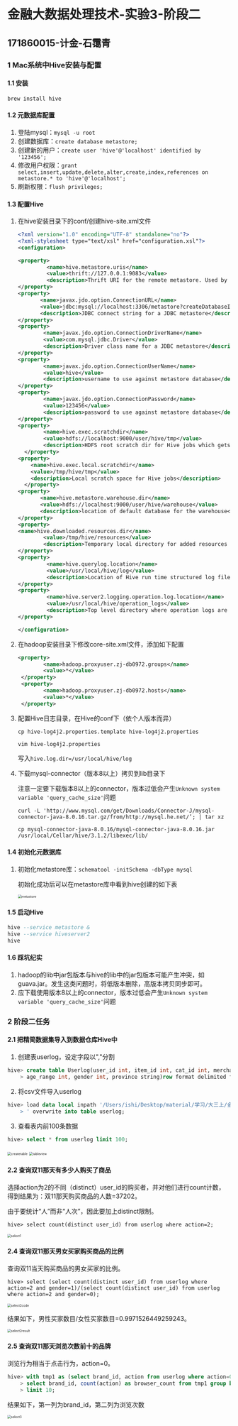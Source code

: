# 金融大数据处理技术-实验3-阶段二

## 171860015-计金-石霭青

### 1 Mac系统中Hive安装与配置

#### 1.1 安装

`brew install hive`

#### 1.2 元数据库配置

1. 登陆mysql：`mysql -u root`
2. 创建数据库：`create database metastore;`
3. 创建新的用户：`create user 'hive'@'localhost' identified by '123456';`
4. 修改用户权限：`grant select,insert,update,delete,alter,create,index,references on metastore.* to 'hive'@'localhost';`
5. 刷新权限：`flush privileges;`

#### 1.3 配置Hive

1. 在hive安装目录下的conf/创建hive-site.xml文件

   ```xml
   <?xml version="1.0" encoding="UTF-8" standalone="no"?>
   <?xml-stylesheet type="text/xsl" href="configuration.xsl"?>
   <configuration>
   
   <property>
            <name>hive.metastore.uris</name>
            <value>thrift://127.0.0.1:9083</value>
            <description>Thrift URI for the remote metastore. Used by metastore client to connect to remote metastore.</description>
   </property>
   <property>
          <name>javax.jdo.option.ConnectionURL</name>
          <value>jdbc:mysql://localhost:3306/metastore?createDatabaseIfNotExist=true&amp;useUnicode=true&amp;characterEncoding=latin1&amp;useSSL=true</value>
          <description>JDBC connect string for a JDBC metastore</description>
   </property>
   <property>
           <name>javax.jdo.option.ConnectionDriverName</name>
           <value>com.mysql.jdbc.Driver</value>
           <description>Driver class name for a JDBC metastore</description>
   </property>
   <property>
           <name>javax.jdo.option.ConnectionUserName</name>
           <value>hive</value>
           <description>username to use against metastore database</description>
   </property>
   <property>
           <name>javax.jdo.option.ConnectionPassword</name>
           <value>123456</value>
           <description>password to use against metastore database</description>
   </property>
   <property>
           <name>hive.exec.scratchdir</name>
           <value>hdfs://localhost:9000/user/hive/tmp</value>
           <description>HDFS root scratch dir for Hive jobs which gets created with write all (733) permission. For each connecting user, an HDFS scratch dir: ${hive.exec.scratchdir}/&lt;username&gt; is created, with ${hive.scratch.dir.permission}.</description>
     </property>
   <property>
       <name>hive.exec.local.scratchdir</name>
       <value>/tmp/hive/tmp</value>
       <description>Local scratch space for Hive jobs</description>
     </property>
   <property>
          <name>hive.metastore.warehouse.dir</name>
          <value>hdfs://localhost:9000/user/hive/warehouse</value>
          <description>location of default database for the warehouse</description>
   </property>
   <property>
   <name>hive.downloaded.resources.dir</name>
           <value>/tmp/hive/resources</value>
           <description>Temporary local directory for added resources in the remote file system.</description>
   </property>
   <property>
            <name>hive.querylog.location</name>
            <value>/usr/local/hive/log</value>
            <description>Location of Hive run time structured log file</description>
   </property>
   <property>
            <name>hive.server2.logging.operation.log.location</name>
            <value>/usr/local/hive/operation_logs</value>
            <description>Top level directory where operation logs are stored if logging functionality is enabled</description>
   </property>
   
   </configuration>
   ```

2. 在hadoop安装目录下修改core-site.xml文件，添加如下配置

   ```xml
   <property>
           <name>hadoop.proxyuser.zj-db0972.groups</name>
           <value>*</value>
    </property>
    <property>
           <name>hadoop.proxyuser.zj-db0972.hosts</name>
           <value>*</value>
    </property>
   ```

3. 配置Hive日志目录，在Hive的conf下（依个人版本而异）

   `cp hive-log4j2.properties.template hive-log4j2.properties`

   `vim hive-log4j2.properties `

   写入`hive.log.dir=/usr/local/hive/log`

4. 下载mysql-connector（版本8以上）拷贝到lib目录下

   注意一定要下载版本8以上的connector，版本过低会产生`Unknown system variable 'query_cache_size'`问题

   `curl -L 'http://www.mysql.com/get/Downloads/Connector-J/mysql-connector-java-8.0.16.tar.gz/from/http://mysql.he.net/’; | tar xz`

   `cp mysql-connector-java-8.0.16/mysql-connector-java-8.0.16.jar /usr/local/Cellar/hive/3.1.2/libexec/lib/`

#### 1.4 初始化元数据库

1. 初始化metastore库：`schematool -initSchema -dbType mysql`

   初始化成功后可以在metastore库中看到hive创建的如下表

   <img src="./imgs/metastore.png" alt="metastore" style="zoom:50%;" />

#### 1.5 启动Hive

```sql
hive --service metastore &
hive --service hiveserver2
hive
```

#### 1.6 踩坑纪实

1. hadoop的lib中jar包版本与hive的lib中的jar包版本可能产生冲突，如guava.jar。发生这类问题时，将低版本删除，高版本拷贝同步即可。
2. 应下载使用版本8以上的connector，版本过低会产生`Unknown system variable 'query_cache_size'`问题

### 2 阶段二任务

#### 2.1 把精简数据集导入到数据仓库Hive中

1. 创建表userlog，设定字段以","分割

```sql
hive> create table Userlog(user_id int, item_id int, cat_id int, merchant_id int, brand_id int, month int, day int, action int,
    > age_range int, gender int, province string)row format delimited fields terminated by ',' ;
```

2. 将csv文件导入userlog

```sql
hive> load data local inpath '/Users/ishi/Desktop/material/学习/大三上/金融大数据处理技术/作业/171860015-石霭青-实验3/million_user_log.csv 
    > ' overwrite into table userlog;
```

3. 查看表内前100条数据

```sql
hive> select * from userlog limit 100;
```

<img src="./imgs/createtable.png" alt="createtable" style="zoom:50%;" />

<img src="./imgs/tableview.png" alt="tableview" style="zoom:50%;" />

#### 2.2 查询双11那天有多少人购买了商品

选择action为2的不同（distinct）user_id的购买者，并对他们进行count计数，得到结果为：双11那天购买商品的人数=37202。

由于要统计“人”而非“人次”，因此要加上distinct限制。

`hive> select count(distinct user_id) from userlog where action=2;`

<img src="./imgs/select1.png" alt="select1" style="zoom:50%;" />

#### 2.4 查询双11那天男女买家购买商品的比例

查询双11当天购买商品的男女买家的比例。

`hive> select (select count(distinct user_id) from userlog where action=2 and gender=1)/(select count(distinct user_id) from userlog where action=2 and gender=0);`

<img src="./imgs/select2code.png" alt="select2code" style="zoom:50%;" />

结果如下，男性买家数目/女性买家数目=0.9971526449259243。

<img src="./imgs/select2result.png" alt="select2result" style="zoom:50%;" />

#### 2.5 查询双11那天浏览次数前十的品牌

浏览行为相当于点击行为，action=0。

```sql
hive> with tmp1 as (select brand_id, action from userlog where action=0)
    > select brand_id, count(action) as browser_count from tmp1 group by brand_id order by browser_count desc
    > limit 10;
```

结果如下，第一列为brand_id，第二列为浏览次数

<img src="./imgs/select3.png" alt="select3" style="zoom:50%;" />
